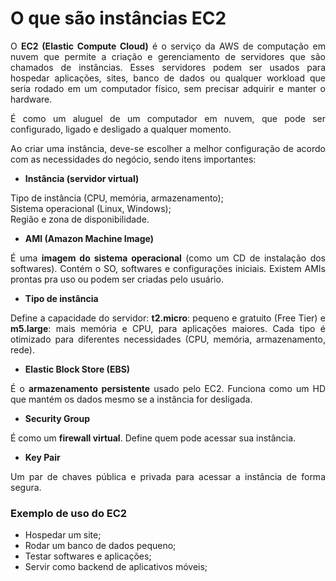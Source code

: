 # O que são instâncias EC2
<div align="justify">

O **EC2 (Elastic Compute Cloud)** é o serviço da AWS de computação em nuvem que permite a criação e gerenciamento de servidores que são chamados de instâncias. Esses servidores podem ser usados para hospedar aplicações, sites, banco de dados ou qualquer workload que seria rodado em um computador físico, sem precisar adquirir e manter o hardware. 

É como um aluguel de um computador em nuvem, que pode ser configurado, ligado e desligado a qualquer momento. 

Ao criar uma instância, deve-se escolher a melhor configuração de acordo com as necessidades do negócio, sendo itens importantes: 

 * **Instância (servidor virtual)**

Tipo de instância (CPU, memória, armazenamento);  
Sistema operacional (Linux, Windows);  
Região e zona de disponibilidade.  

* **AMI (Amazon Machine Image)**


É uma **imagem do sistema operacional** (como um CD de instalação dos softwares). Contém o SO, softwares e configurações iniciais. Existem AMIs prontas pra uso ou podem ser criadas pelo usuário. 

* **Tipo de instância**

Define a capacidade do servidor: **t2.micro**: pequeno e gratuito (Free Tier) e **m5.large**: mais memória e CPU, para aplicações maiores. Cada tipo é otimizado para diferentes necessidades (CPU, memória, armazenamento, rede). 

 * **Elastic Block Store (EBS)**

 É o **armazenamento persistente** usado pelo EC2. Funciona como um HD que mantém os dados mesmo se a instância for desligada. 


* **Security Group**

É como um **firewall virtual**. Define quem pode acessar sua instância. 
 
* **Key Pair**

Um par de chaves pública e privada para acessar a instância de forma segura.  

### **Exemplo de uso do EC2**  
 
* Hospedar um site;  
* Rodar um banco de dados pequeno;  
* Testar softwares e aplicações;  
* Servir como backend de aplicativos móveis;
</div>